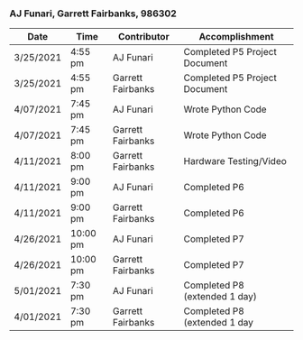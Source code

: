 ### AJ Funari, Garrett Fairbanks, 986302
|     Date      |     Time      |    Contributor    |         Accomplishment        |
| ------------- | ------------- | ----------------- | ----------------------------- |
| 3/25/2021     | 4:55 pm       | AJ Funari         | Completed P5 Project Document |
| 3/25/2021     | 4:55 pm       | Garrett Fairbanks | Completed P5 Project Document |
| 4/07/2021     | 7:45 pm       | AJ Funari         | Wrote Python Code             |
| 4/07/2021     | 7:45 pm       | Garrett Fairbanks | Wrote Python Code             |
| 4/11/2021     | 8:00 pm       | Garrett Fairbanks | Hardware Testing/Video        |
| 4/11/2021     | 9:00 pm       | AJ Funari         | Completed P6                  |
| 4/11/2021     | 9:00 pm       | Garrett Fairbanks | Completed P6                  |
| 4/26/2021     | 10:00 pm      | AJ Funari         | Completed P7                  |
| 4/26/2021     | 10:00 pm      | Garrett Fairbanks | Completed P7                  |
| 5/01/2021     | 7:30 pm       | AJ Funari         | Completed P8 (extended 1 day) |
| 4/01/2021     | 7:30 pm       | Garrett Fairbanks | Completed P8 (extended 1 day  |
